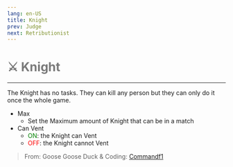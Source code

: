```yaml
---
lang: en-US
title: Knight
prev: Judge
next: Retributionist
---
```


# <font color="#7a7a7a">⚔️ <b>Knight</b></font> <Badge text="Killing" type="tip" vertical="middle"/>
---

The Knight has no tasks. They can kill any person but they can only do it once the whole game.
* Max
  * Set the Maximum amount of Knight that can be in a match
* Can Vent
  * <font color=green>ON</font>: the Knight can Vent
  * <font color=red>OFF</font>: the Knight cannot Vent

> From: Goose Goose Duck & Coding: [Commandf1](https://github.com/commandf1)